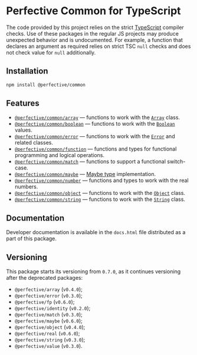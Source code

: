 # Perfective Common for TypeScript

The code provided by this project relies on the strict [TypeScript](http://typescriptlang.org) compiler checks.
Use of these packages in the regular JS projects may produce unexpected behavior and is undocumented.
For example,
a function that declares an argument as required relies on strict TSC `null` checks
and does not check value for `null` additionally.

## Installation

```bash
npm install @perfective/common
```

## Features

-   [`@perfective/common/array`](https://github.com/perfective/ts.common/tree/master/src/array)
    — functions to work with the
    [`Array`](https://developer.mozilla.org/en-US/docs/Web/JavaScript/Reference/Global_Objects/Array) class.
-   [`@perfective/common/boolean`](https://github.com/perfective/ts.common/tree/master/src/boolean)
    — functions to work with the
    [`Boolean`](https://developer.mozilla.org/en-US/docs/Web/JavaScript/Reference/Global_Objects/Boolean) values.
-   [`@perfective/common/error`](https://github.com/perfective/ts.common/tree/master/src/error)
    — functions to work with the
    [`Error`](https://developer.mozilla.org/en-US/docs/Web/JavaScript/Reference/Global_Objects/Error)
    and related classes.
-   [`@perfective/common/function`](https://github.com/perfective/ts.common/tree/master/src/function)
    — functions and types for functional programming and logical operations.
-   [`@perfective/common/match`](https://github.com/perfective/ts.common/tree/master/src/match)
    — functions to support a functional switch-case.
-   [`@perfective/common/maybe`](https://github.com/perfective/ts.common/tree/master/src/maybe)
    — [Maybe type](https://en.wikipedia.org/wiki/Option_type) implementation.
-   [`@perfective/common/number`](https://github.com/perfective/ts.common/tree/master/src/number)
    — functions and types to work with the real numbers.
-   [`@perfective/common/object`](https://github.com/perfective/ts.common/tree/master/src/object)
    — functions to work with the
    [`Object`](https://developer.mozilla.org/en-US/docs/Web/JavaScript/Reference/Global_Objects/Object) class.
-   [`@perfective/common/string`](https://github.com/perfective/ts.common/tree/master/src/string)
    — functions to work with the
    [`String`](https://developer.mozilla.org/en-US/docs/Web/JavaScript/Reference/Global_Objects/String) class.

## Documentation

Developer documentation is available in the `docs.html` file distributed as a part of this package.

## Versioning

This package starts its versioning from `0.7.0`,
as it continues versioning after the deprecated packages:

-   `@perfective/array` (`v0.4.0`);
-   `@perfective/error` (`v0.3.0`);
-   `@perfective/fp` (`v0.6.0`);
-   `@perfective/identity` (`v0.2.0`);
-   `@perfective/match` (`v0.3.0`);
-   `@perfective/maybe` (`v0.6.0`);
-   `@perfective/object` (`v0.4.0`);
-   `@perfective/real` (`v0.6.0`);
-   `@perfective/string` (`v0.3.0`);
-   `@perfective/value` (`v0.3.0`).
